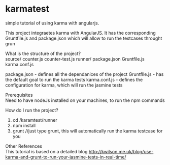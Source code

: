 karmatest
=========

simple tutorial of using karma with angularjs.

This project integraetes karma with AngularJS. It has the corresponding Gruntfile.js and package.json which will allow to run the testcases throught grun

What is the structure of the project? <br>
source/ 
   counter.js
  counter-test.js
runner/
   package.json
   Gruntfile.js
   karma.conf.js
   
   
   
package.json - defines all the dependanices of the project
GruntfIle.js - has the default goal to run the karma tests
karma.conf.js - defines the configuration for karma, which will run the jasmine tests


Prerequisites<br>
Need to have nodeJs installed on your machines, to run the npm commands

How do I run the project?<br>
1. cd /karamtest/runner
2. npm install 
3. grunt   //just type grunt, this will automatically run the karma testcase for you

Other References<br>
This tutorial is based on a detailed blog 
http://kwilson.me.uk/blog/use-karma-and-grunt-to-run-your-jasmine-tests-in-real-time/

